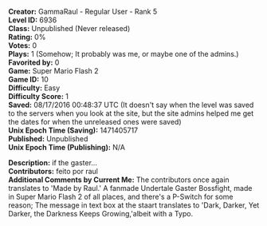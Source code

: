 **Creator:** GammaRaul - Regular User - Rank 5 <br>
**Level ID:** 6936 <br>
**Class:** Unpublished (Never released) <br>
**Rating:** 0% <br>
**Votes:** 0 <br>
**Plays:** 1 (Somehow; It probably was me, or maybe one of the admins.) <br>
**Favorited by:** 0 <br>
**Game:** Super Mario Flash 2 <br>
**Game ID:** 10 <br>
**Difficulty:** Easy <br>
**Difficulty Score:** 1 <br>
**Saved:** 08/17/2016 00:48:37 UTC (It doesn't say when the level was saved to the servers when you look at the site, but the site admins helped me get the dates for when the unreleased ones were saved) <br>
**Unix Epoch Time (Saving):** 1471405717 <br>
**Published:** Unpublished <br>
**Unix Epoch Time (Publishing):** N/A

**Description:** if the gaster... <br>
**Contributors:** feito por raul <br>
**Additional Comments by Current Me:** The contributors once again translates to 'Made by Raul.' A fanmade Undertale Gaster Bossfight, made in Super Mario Flash 2 of all places, and there's a P-Switch for some reason; The message in text box at the staart translates to 'Dark, Darker, Yet Darker, the Darkness Keeps Growing,'albeit with a Typo.
